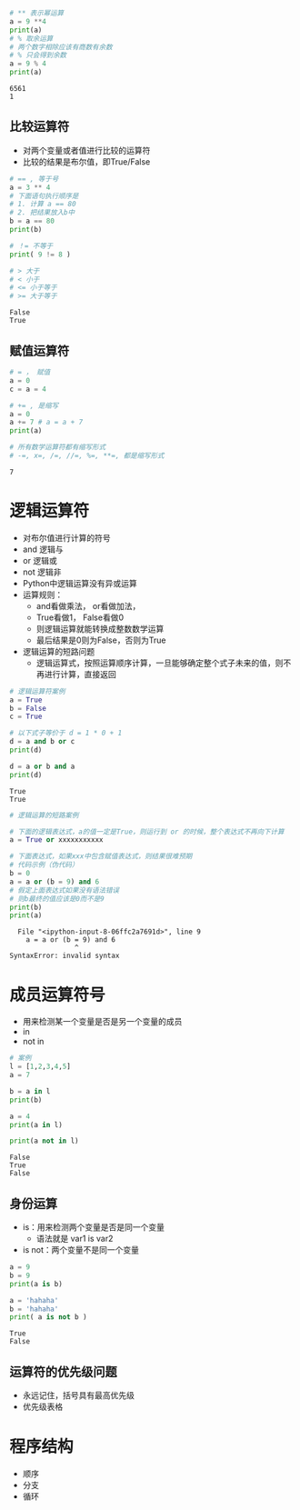 

```python
# ** 表示幂运算
a = 9 **4
print(a)
# % 取余运算
# 两个数字相除应该有商数有余数
# % 只会得到余数
a = 9 % 4
print(a)
```

    6561
    1


## 比较运算符
- 对两个变量或者值进行比较的运算符
- 比较的结果是布尔值，即True/False


```python
# == , 等于号
a = 3 ** 4
# 下面语句执行顺序是
# 1. 计算 a == 80
# 2. 把结果放入b中
b = a == 80
print(b)

# ！= 不等于
print( 9 != 8 )

# > 大于
# < 小于
# <= 小于等于
# >= 大于等于
```

    False
    True


## 赋值运算符


```python
# = ， 赋值
a = 0 
c = a = 4

# += , 是缩写
a = 0
a += 7 # a = a + 7
print(a)

# 所有数学运算符都有缩写形式
# -=, x=, /=, //=, %=, **=, 都是缩写形式
```

    7


# 逻辑运算符
- 对布尔值进行计算的符号
- and 逻辑与
- or 逻辑或
- not 逻辑非
- Python中逻辑运算没有异或运算
- 运算规则：
    - and看做乘法， or看做加法，
    - True看做1， False看做0
    - 则逻辑运算就能转换成整数数学运算
    - 最后结果是0则为False，否则为True
- 逻辑运算的短路问题
    - 逻辑运算式，按照运算顺序计算，一旦能够确定整个式子未来的值，则不再进行计算，直接返回


```python
# 逻辑运算符案例
a = True
b = False
c = True

# 以下式子等价于 d = 1 * 0 + 1
d = a and b or c
print(d)

d = a or b and a
print(d)
```

    True
    True



```python
# 逻辑运算的短路案例

# 下面的逻辑表达式，a的值一定是True，则运行到 or 的时候，整个表达式不再向下计算
a = True or xxxxxxxxxxx

# 下面表达式，如果xxx中包含赋值表达式，则结果很难预期
# 代码示例（伪代码）
b = 0
a = a or (b = 9) and 6
# 假定上面表达式如果没有语法错误
# 则b最终的值应该是0而不是9
print(b)
print(a)
```


      File "<ipython-input-8-06ffc2a7691d>", line 9
        a = a or (b = 9) and 6
                    ^
    SyntaxError: invalid syntax



# 成员运算符号
- 用来检测某一个变量是否是另一个变量的成员
- in
- not in


```python
# 案例
l = [1,2,3,4,5]
a = 7

b = a in l
print(b)

a = 4
print(a in l)

print(a not in l)
```

    False
    True
    False


## 身份运算
- is：用来检测两个变量是否是同一个变量
    - 语法就是 var1 is var2
- is not：两个变量不是同一个变量


```python
a = 9
b = 9
print(a is b)

a = 'hahaha'
b = 'hahaha'
print( a is not b )
```

    True
    False


## 运算符的优先级问题
- 永远记住，括号具有最高优先级
- 优先级表格

# 程序结构
- 顺序
- 分支
- 循环
